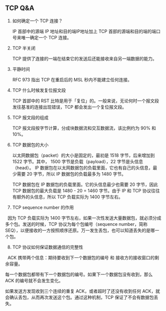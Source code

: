 ## TCP Q&A

1. 如何确定一个 TCP 连接？

   IP 首部中的源端 IP 地址和目的端IP地址加上 TCP 首部的源端和目的端的端口号来唯一确定一个 TCP 连接。

2. TCP 半关闭

   TCP 提供了连接的一端在结束它的发送后还能接收来自另一端数据的能力。

3. 平静时间

   RFC 973 指出 TCP 在重启后的 MSL 秒内不能建立任何连接。

4. TCP 什么时候发复位报文段

   TCP 首部中的 RST 比特是用于「复位」的。一般来说，无论何时一个报文段发往基准的连接出现错误，TCP 都会发出一个复位报文段。
   
5. TCP 报文段的组成

   TCP 报文段按字节计算，分成块数据流和交互数据流，该比例约为 90% 和 10%。

6. TCP 数据包的大小

   以太网数据包（packet）的大小是固定的，最初是 1518 字节，后来增加到 1522 字节。其中， 1500 字节是负载（payload），22 字节是头信息（head）。
IP 数据包在以太网数据包的负载里面，它也有自己的头信息，最少需要 20 字节，所以 IP 数据包的负载最多为 1480 字节。
   
   TCP 数据包在 IP 数据包的负载里面。它的头信息最少也需要 20 字节，因此 TCP 数据包的最大负载是 1480 - 20 = 1460 字节。由于 IP 和 TCP 协议往往有额外的头信息，所以 TCP 负载实际为 1400 字节左右。
   
7. TCP sequence number 的作用

   因为 TCP 负载实际为 1400 字节左右，如果一次性发送大量数据包，就必须分成多个包。发送的时候，TCP 协议为每个包编号（sequence number，简称 SEQ），以便接收的一方按照顺序还原。万一发生丢包，也可以知道丢失的是哪一个包。
   
8. TCP 协议如何保证数据通信的完整性

   ACK 携带两个信息：期待要收到下一个数据包的编号 和 接收方的接收窗口的剩余容量。
   
   每一个数据包都带有下一个数据包的编号。如果下一个数据包没有收到，那么 ACK 的编号就不会发生变化。
   
   如果发送方发现收到三个连续的重复 ACK，或者超时了还没有收到任何 ACK，就会确认丢包，从而再次发送这个包。通过这种机制，TCP 保证了不会有数据包丢失。
